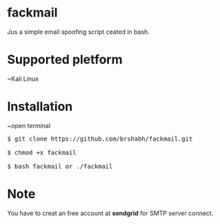 # fackmail
Jus a simple email spoofing script ceated in bash.

# Supported pletform
~Kali Linux

# Installation
~open terminal<br>
<pre>
$ git clone https://github.com/brshabh/fackmail.git<br>
$ chmod +x fackmail<br>
$ bash fackmail or ./fackmail
</pre>

# Note 
You have to creat an free account at <b>sendgrid</b> for SMTP server connect.
